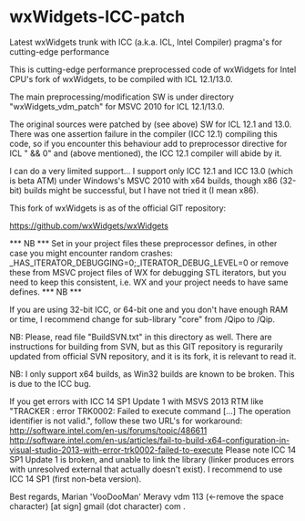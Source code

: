 wxWidgets-ICC-patch
===================

Latest wxWidgets trunk with ICC (a.k.a. ICL, Intel Compiler) pragma's for cutting-edge performance

This is cutting-edge performance preprocessed code of wxWidgets for Intel CPU's fork of wxWidgets, to be compiled with ICL 12.1/13.0.

The main preprocessing/modification SW is under directory "wxWidgets_vdm_patch" for MSVC 2010 for ICL 12.1/13.0.

The original sources were patched by (see above) SW for ICL 12.1 and 13.0. There was one assertion failure in the compiler (ICC 12.1) compiling this code, so if you encounter this behaviour add to preprocessor directive for ICL " && 0" and (above mentioned), the ICC 12.1 compiler will abide by it.

I can do a very limited support... I support only ICC 12.1 and ICC 13.0 (which is beta ATM) under Windows's MSVC 2010 with x64 builds, though x86 (32-bit) builds might be successful, but I have not tried it (I mean x86).

This fork of wxWidgets is as of the official GIT repository:

https://github.com/wxWidgets/wxWidgets

*** NB ***
Set in your project files these preprocessor defines, in other case you might encounter random crashes:
_HAS_ITERATOR_DEBUGGING=0;_ITERATOR_DEBUG_LEVEL=0
or remove these from MSVC project files of WX for debugging STL iterators, but you need to keep this consistent, i.e. WX and your project needs to have same defines.
*** NB ***

If you are using 32-bit ICC, or 64-bit one and you don't have enough RAM or time, I recommend change for sub-library "core" from /Qipo to /Qip.

NB: Please, read file "BuildSVN.txt" in this directory as well. There are instructions for building from SVN, but as this GIT repository is regurarily updated from official SVN repository, and it is its fork, it is relevant to read it.

NB: I only support x64 builds, as Win32 builds are known to be broken. This is due to the ICC bug.

If you get errors with ICC 14 SP1 Update 1 with MSVS 2013 RTM like "TRACKER : error TRK0002: Failed to execute command [...] The operation identifier is not valid.", follow these two URL's for workaround:
http://software.intel.com/en-us/forums/topic/486611
http://software.intel.com/en-us/articles/fail-to-build-x64-configuration-in-visual-studio-2013-with-error-trk0002-failed-to-execute
Please note ICC 14 SP1 Update 1 is broken, and unable to link the library (linker produces errors with unresolved external that actually doesn't exist). I recommend to use ICC 14 SP1 (first non-beta version).

Best regards,
Marian 'VooDooMan' Meravy
vdm 113 (<-remove the space character) [at sign] gmail (dot character) com
.
